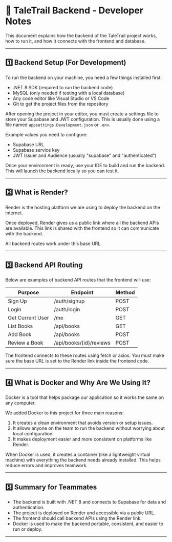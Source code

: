 # 🧠 TaleTrail Backend - Developer Notes

This document explains how the backend of the TaleTrail project works, how to run it, and how it connects with the frontend and database.

---

## 1️⃣ Backend Setup (For Development)

To run the backend on your machine, you need a few things installed first:

- .NET 8 SDK (required to run the backend code)
- MySQL (only needed if testing with a local database)
- Any code editor like Visual Studio or VS Code
- Git to get the project files from the repository

After opening the project in your editor, you must create a settings file to store your Supabase and JWT configuration. This is usually done using a file named `appsettings.Development.json` or `.env`.

Example values you need to configure:

- Supabase URL
- Supabase service key
- JWT Issuer and Audience (usually "supabase" and "authenticated")

Once your environment is ready, use your IDE to build and run the backend. This will launch the backend locally so you can test it.

---

## 2️⃣ What is Render?

Render is the hosting platform we are using to deploy the backend on the internet.

Once deployed, Render gives us a public link where all the backend APIs are available. This link is shared with the frontend so it can communicate with the backend.

All backend routes work under this base URL.

---

## 3️⃣ Backend API Routing

Below are examples of backend API routes that the frontend will use:

| Purpose          | Endpoint                | Method |
| ---------------- | ----------------------- | ------ |
| Sign Up          | /auth/signup            | POST   |
| Login            | /auth/login             | POST   |
| Get Current User | /me                     | GET    |
| List Books       | /api/books              | GET    |
| Add Book         | /api/books              | POST   |
| Review a Book    | /api/books/{id}/reviews | POST   |

The frontend connects to these routes using fetch or axios. You must make sure the base URL is set to the Render link inside the frontend code.

---

## 4️⃣ What is Docker and Why Are We Using It?

Docker is a tool that helps package our application so it works the same on any computer.

We added Docker to this project for three main reasons:

1. It creates a clean environment that avoids version or setup issues.
2. It allows anyone on the team to run the backend without worrying about local configuration.
3. It makes deployment easier and more consistent on platforms like Render.

When Docker is used, it creates a container (like a lightweight virtual machine) with everything the backend needs already installed. This helps reduce errors and improves teamwork.

---

## 5️⃣ Summary for Teammates

- The backend is built with .NET 8 and connects to Supabase for data and authentication.
- The project is deployed on Render and accessible via a public URL.
- The frontend should call backend APIs using the Render link.
- Docker is used to make the backend portable, consistent, and easier to run or deploy.

---
